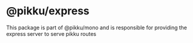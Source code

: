 # @pikku/express

This package is part of @pikku/mono and is responsible for providing the express server to serve pikku routes
